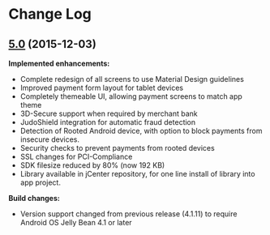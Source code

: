 # Change Log

## [5.0](https://github.com/skywinder/ActionSheetPicker-3.0/tree/2.0.2) (2015-12-03)

**Implemented enhancements:**
- Complete redesign of all screens to use Material Design guidelines
- Improved payment form layout for tablet devices
- Completely themeable UI, allowing payment screens to match app theme
- 3D-Secure support when required by merchant bank
- JudoShield integration for automatic fraud detection
- Detection of Rooted Android device, with option to block payments from insecure devices.
- Security checks to prevent payments from rooted devices
- SSL changes for PCI-Compliance
- SDK filesize reduced by 80% (now 192 KB)
- Library available in jCenter repository, for one line install of library into app project.

**Build changes:**
- Version support changed from previous release (4.1.11) to require Android OS Jelly Bean 4.1 or later
